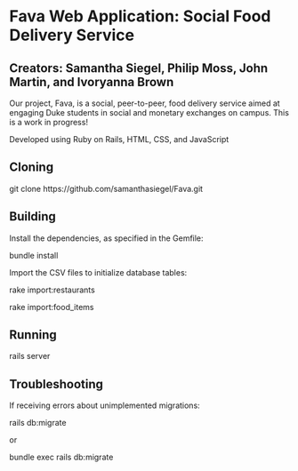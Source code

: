 <h1> Fava Web Application: Social Food Delivery Service </h1>
<h2> Creators: Samantha Siegel, Philip Moss, John Martin, and Ivoryanna Brown </h2>

<p> Our project, Fava, is a social, peer-to-peer, food delivery service aimed at engaging Duke students in social and monetary exchanges on campus. This is a work in progress! </p>

<p> Developed using Ruby on Rails, HTML, CSS, and JavaScript </p>

<h2> Cloning </h2>
git clone https://github.com/samanthasiegel/Fava.git

<h2> Building </h2>
<p> Install the dependencies, as specified in the Gemfile: </p>
<p> bundle install </p>
<p> Import the CSV files to initialize database tables: </p>
<p> rake import:restaurants </p>
<p>rake import:food_items</p>

<h2> Running </h2>
<p>
rails server 
<p>

<h2> Troubleshooting </h2>
If receiving errors about unimplemented migrations:
<p>rails db:migrate <p>
or
<p> bundle exec rails db:migrate </p>